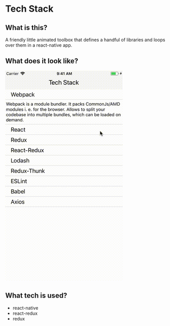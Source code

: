 # Tech Stack

## What is this?

A friendly little animated toolbox that defines a handful of libraries and loops over them in a react-native app.

## What does it look like?

![Preview](https://github.com/kale-stew/tech-stack/blob/master/assets/animations.gif)

## What tech is used?

* react-native
* react-redux
* redux
